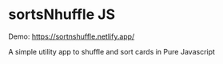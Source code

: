 # sortsNhuffle JS

Demo: https://sortnshuffle.netlify.app/

A simple utility app to shuffle and sort cards in Pure Javascript
